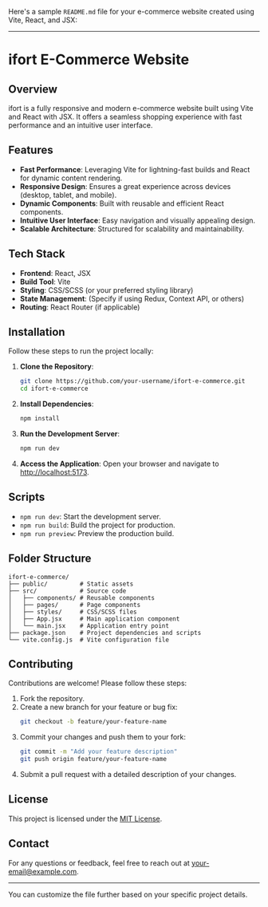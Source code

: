 Here's a sample `README.md` file for your e-commerce website created using Vite, React, and JSX:

---

# ifort E-Commerce Website

## Overview

ifort is a fully responsive and modern e-commerce website built using Vite and React with JSX. It offers a seamless shopping experience with fast performance and an intuitive user interface.

## Features

- **Fast Performance**: Leveraging Vite for lightning-fast builds and React for dynamic content rendering.
- **Responsive Design**: Ensures a great experience across devices (desktop, tablet, and mobile).
- **Dynamic Components**: Built with reusable and efficient React components.
- **Intuitive User Interface**: Easy navigation and visually appealing design.
- **Scalable Architecture**: Structured for scalability and maintainability.

## Tech Stack

- **Frontend**: React, JSX
- **Build Tool**: Vite
- **Styling**: CSS/SCSS (or your preferred styling library)
- **State Management**: (Specify if using Redux, Context API, or others)
- **Routing**: React Router (if applicable)

## Installation

Follow these steps to run the project locally:

1. **Clone the Repository**:
   ```bash
   git clone https://github.com/your-username/ifort-e-commerce.git
   cd ifort-e-commerce
   ```

2. **Install Dependencies**:
   ```bash
   npm install
   ```

3. **Run the Development Server**:
   ```bash
   npm run dev
   ```

4. **Access the Application**:
   Open your browser and navigate to [http://localhost:5173](http://localhost:5173).

## Scripts

- `npm run dev`: Start the development server.
- `npm run build`: Build the project for production.
- `npm run preview`: Preview the production build.

## Folder Structure

```
ifort-e-commerce/
├── public/         # Static assets
├── src/            # Source code
│   ├── components/ # Reusable components
│   ├── pages/      # Page components
│   ├── styles/     # CSS/SCSS files
│   ├── App.jsx     # Main application component
│   └── main.jsx    # Application entry point
├── package.json    # Project dependencies and scripts
└── vite.config.js  # Vite configuration file
```

## Contributing

Contributions are welcome! Please follow these steps:

1. Fork the repository.
2. Create a new branch for your feature or bug fix:
   ```bash
   git checkout -b feature/your-feature-name
   ```
3. Commit your changes and push them to your fork:
   ```bash
   git commit -m "Add your feature description"
   git push origin feature/your-feature-name
   ```
4. Submit a pull request with a detailed description of your changes.

## License

This project is licensed under the [MIT License](LICENSE).

## Contact

For any questions or feedback, feel free to reach out at [your-email@example.com](mailto:your-email@example.com).

--- 

You can customize the file further based on your specific project details.
